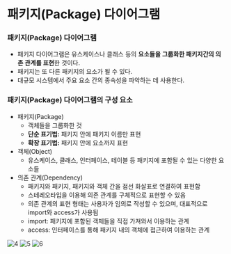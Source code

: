 # 패키지(Package) 다이어그램

### 패키지(Package) 다이어그램

- 패키지 다이어그램은 유스케이스나 클래스 등의 **요소들을 그룹화한 패키지간의 의존 관계를 표현**한 것이다.
- 패키지는 또 다른 패키지의 요소가 될 수 있다.
- 대규모 시스템에서 주요 요소 간의 종속성을 파악하는 데 사용한다.

### 패키지(Package) 다이어그램의 구성 요소

- 패키지(Package)
    - 객체들을 그룹화한 것
    - **단순 표기법:** 패키지 안에 패키지 이름만 표현
    - **확장 표기법:** 패키지 안에 요소까지 표현
- 객체(Object)
    - 유스케이스, 클래스, 인터페이스, 테이블 등 패키지에 포함될 수 있는 다양한 요소들
- 의존 관계(Dependency)
    - 패키지와 패키지, 패키지와 객체 간을 점선 화살표로 연결하여 표현함
    - 스테레오타입을 이용해 의존 관계를 구체적으로 표현할 수 있음
    - 의존 관계의 표현 형태는 사용자가 임의로 작성할 수 있으며, 대표적으로 import와 access가 사용됨
    - import: 패키지에 포함된 객체들을 직접 가져와서 이용하는 관계
    - access: 인터페이스를 통해 패키지 내의 객체에 접근하여 이용하는 관계

![4](https://user-images.githubusercontent.com/77624879/163855320-c0812c3e-43cf-4bc5-b85b-f33fd02f4618.png)
![5](https://user-images.githubusercontent.com/77624879/163855323-741eafca-9e6a-4de9-91d5-accfeadbfb2a.png)
![6](https://user-images.githubusercontent.com/77624879/163855325-0d4b5fca-f836-42da-bd6f-93e8a6c1db4f.png)

